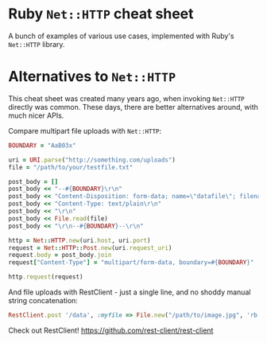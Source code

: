 # Ruby `Net::HTTP` cheat sheet

A bunch of examples of various use cases, implemented with Ruby's `Net::HTTP` library.

# Alternatives to `Net::HTTP`

This cheat sheet was created many years ago, when invoking `Net::HTTP` directly was common. These days, there are better alternatives around, with much nicer APIs.

Compare multipart file uploads with `Net::HTTP`:

```ruby
BOUNDARY = "AaB03x"

uri = URI.parse("http://something.com/uploads")
file = "/path/to/your/testfile.txt"

post_body = []
post_body << "--#{BOUNDARY}\r\n"
post_body << "Content-Disposition: form-data; name=\"datafile\"; filename=\"#{File.basename(file)}\"\r\n"
post_body << "Content-Type: text/plain\r\n"
post_body << "\r\n"
post_body << File.read(file)
post_body << "\r\n--#{BOUNDARY}--\r\n"

http = Net::HTTP.new(uri.host, uri.port)
request = Net::HTTP::Post.new(uri.request_uri)
request.body = post_body.join
request["Content-Type"] = "multipart/form-data, boundary=#{BOUNDARY}"

http.request(request)
```

And file uploads with RestClient - just a single line, and no shoddy manual string concatenation:

```ruby
RestClient.post '/data', :myfile => File.new("/path/to/image.jpg", 'rb')
```
    
Check out RestClient! https://github.com/rest-client/rest-client
